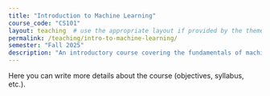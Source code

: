 ```yaml
---
title: "Introduction to Machine Learning"
course_code: "CS101"
layout: teaching  # use the appropriate layout if provided by the theme
permalink: /teaching/intro-to-machine-learning/
semester: "Fall 2025"
description: "An introductory course covering the fundamentals of machine learning."
---
```

Here you can write more details about the course (objectives, syllabus, etc.).
